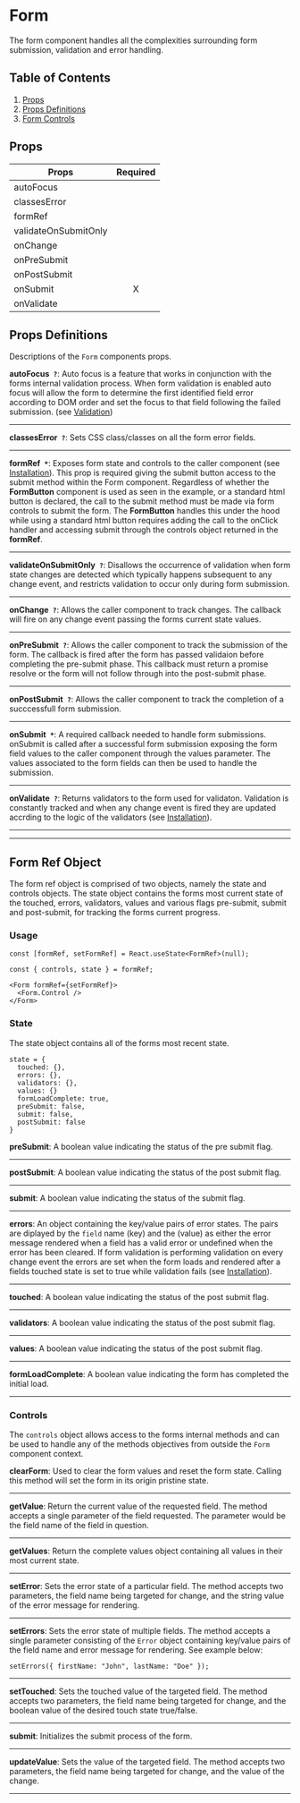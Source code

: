 # Form

The form component handles all the complexities surrounding form submission, validation and error handling.

## Table of Contents

1. [Props](#props)
2. [Props Definitions](#props-definitions)
3. [Form Controls](#formcontrols)

## Props

| Props                | Required |
| -------------------- | :------: |
| autoFocus            |          |
| classesError         |          |
| formRef              |          |
| validateOnSubmitOnly |          |
| onChange             |          |
| onPreSubmit          |          |
| onPostSubmit         |          |
| onSubmit             |    X     |
| onValidate           |          |

## Props Definitions

Descriptions of the `Form` components props.

**autoFocus` ?`**: Auto focus is a feature that works in conjunction with the forms internal validation process. When form validation is enabled auto focus will allow the form to determine the first identified field error according to DOM order and set the focus to that field following the failed submission. (see [Validation](#installation))

---

**classesError` ?`**: Sets CSS class/classes on all the form error fields.

---

**formRef` *`**: Exposes form state and controls to the caller component (see [Installation](#installation)). This prop is required giving the submit button access to the submit method within the Form component. Regardless of whether the **FormButton** component is used as seen in the example, or a standard html button is declared, the call to the submit method must be made via form controls to submit the form. The **FormButton** handles this under the hood while using a standard html button requires adding the call to the onClick handler and accessing submit through the controls object returned in the **formRef**.

---

**validateOnSubmitOnly` ?`**: Disallows the occurrence of validation when form state changes are detected which typically happens subsequent to any change event, and restricts validation to occur only during form submission.

---

**onChange` ?`**: Allows the caller component to track changes. The callback will fire on any change event passing the forms current state values.

---

**onPreSubmit` ?`**: Allows the caller component to track the submission of the form. The callback is fired after the form has passed validaion before completing the pre-submit phase. This callback must return a promise resolve or the form will not follow through into the post-submit phase.

---

**onPostSubmit` ?`**: Allows the caller component to track the completion of a succcessfull form submission.

---

**onSubmit` *`**: A required callback needed to handle form submissions. onSubmit is called after a successful form submission exposing the form field values to the caller component through the values parameter. The values associated to the form fields can then be used to handle the submission.

---

**onValidate` ?`**: Returns validators to the form used for validaton. Validation is constantly tracked and when any change event is fired they are updated accrding to the logic of the validators (see [Installation](#installation)).

---

---

## Form Ref Object

The form ref object is comprised of two objects, namely the state and controls objects. The state object contains the forms most current state of the touched, errors, validators, values and various flags pre-submit, submit and post-submit, for tracking the forms current progress.

### Usage

```
const [formRef, setFormRef] = React.useState<FormRef>(null);

const { controls, state } = formRef;

<Form formRef={setFormRef}>
  <Form.Control />
</Form>
```

### State

The state object contains all of the forms most recent state.

```
state = {
  touched: {},
  errors: {},
  validators: {},
  values: {}
  formLoadComplete: true,
  preSubmit: false,
  submit: false,
  postSubmit: false
}
```

**preSubmit**: A boolean value indicating the status of the pre submit flag.

---

**postSubmit**: A boolean value indicating the status of the post submit flag.

---

**submit**: A boolean value indicating the status of the submit flag.

---

**errors**: An object containing the key/value pairs of error states. The pairs are diplayed by the `field` name (key) and the (value) as either the error message rendered when a field has a valid error or undefined when the error has been cleared. If form validation is performing validation on every change event the errors are set when the form loads and rendered after a fields touched state is set to true while validation fails (see [Installation](#installation)).

---

**touched**: A boolean value indicating the status of the post submit flag.

---

**validators**: A boolean value indicating the status of the post submit flag.

---

**values**: A boolean value indicating the status of the post submit flag.

---

**formLoadComplete**: A boolean value indicating the form has completed the initial load.

---

### Controls

The `controls` object allows access to the forms internal methods and can be used to handle any of the methods objectives from outside the `Form` component context.

**clearForm**: Used to clear the form values and reset the form state. Calling this method will set the form in its origin pristine state.

---

**getValue**: Return the current value of the requested field. The method accepts a single parameter of the field requested. The parameter would be the field name of the field in question.

---

**getValues**: Return the complete values object containing all values in their most current state.

---

**setError**: Sets the error state of a particular field. The method accepts two parameters, the field name being targeted for change, and the string value of the error message for rendering.

---

**setErrors**: Sets the error state of multiple fields. The method accepts a single parameter consisting of the `Error` object containing key/value pairs of the field name and error message for rendering. See example below:

```
setErrors({ firstName: "John", lastName: "Doe" });
```

---

**setTouched**: Sets the touched value of the targeted field. The method accepts two parameters, the field name being targeted for change, and the boolean value of the desired touch state true/false.

---

**submit**: Initializes the submit process of the form.

---

**updateValue**: Sets the value of the targeted field. The method accepts two parameters, the field name being targeted for change, and the value of the change.

---
